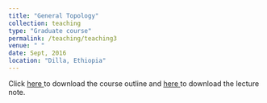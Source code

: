 ```yaml
---
title: "General Topology"
collection: teaching
type: "Graduate course"
permalink: /teaching/teaching3
venue: " "
date: Sept, 2016
location: "Dilla, Ethiopia"
---
```

Click <a href="https://dkboku.github.io/files/GeneralTopologyCourseoutline.pdf"> here </a> to download the course outline and <a href="https://dkboku.github.io/files/chapter1.pdf"> here </a>  to download the lecture note. 
